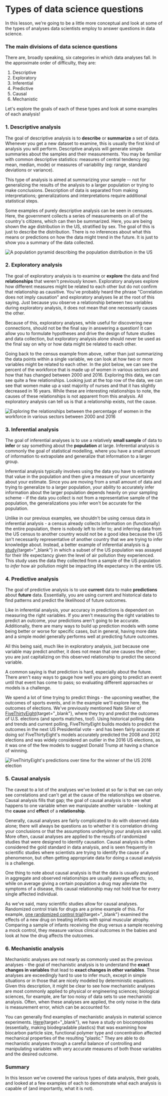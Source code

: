 # Types of data science questions 

In this lesson, we're going to be a little more conceptual and look at some of the types of analyses data scientists employ to answer questions in data science. 

### The main divisions of data science questions 

There are, broadly speaking, six categories in which data analyses fall. In the approximate order of difficulty, they are: 

1. Descriptive  
2. Exploratory  
3. Inferential  
4. Predictive  
5. Causal  
6. Mechanistic 

Let's explore the goals of each of these types and look at some examples of each analysis! 

### 1. Descriptive analysis 

The goal of descriptive analysis is to **describe** or **summarize** a set of data. Whenever you get a new dataset to examine, this is usually the first kind of analysis you will perform. Descriptive analysis will generate simple summaries about the samples and their measurements. You may be familiar with common descriptive statistics: measures of central tendency (eg: mean, median, mode) or measures of variability (eg: range, standard deviations or variance). 

This type of analysis is aimed at summarizing your sample -- not for generalizing the results of the analysis to a larger population or trying to make conclusions. Description of data is separated from making interpretations; generalizations and interpretations require additional statistical steps. 

Some examples of purely descriptive analysis can be seen in censuses. Here, the government collects a series of measurements on all of the country's citizens, which can then be summarized. Here, you are being shown the age distribution in the US, stratified by sex. The goal of this is just to describe the distribution. There is no inferences about what this means or predictions on how the data might trend in the future. It is just to show you a summary of the data collected. 

![**A population pyramid describing the population distribution in the US** ](resources/images/15_DST_Types_of_data_science_questions/15_DST_Types_of_data_science_questions-04.png)

### 2. Exploratory analysis 

The goal of exploratory analysis is to examine or **explore** the data and find **relationships** that weren't previously known. Exploratory analyses explore how different measures might be related to each other but do not confirm that relationship as causitive. You've probably heard the phrase "Correlation does not imply causation" and exploratory analyses lie at the root of this saying. Just because you observe a relationship between two variables during exploratory analysis, it does not mean that one necessarily causes the other.

Because of this, exploratory analyses, while useful for discovering new connections, should not be the final say in answering a question! It can allow you to formulate hypotheses and drive the design of future studies and data collection, but exploratory analysis alone should never be used as the final say on why or how data might be related to each other.

Going back to the census example from above, rather than just summarizing the data points within a single variable, we can look at how two or more variables might be related to each other. In the plot below, we can see the percent of the workforce that is made up of women in various sectors and how that has changed between 2000 and 2016. Exploring this data, we can see quite a few relationships. Looking just at the top row of the data, we can see that women make up a vast majority of nurses and that it has slightly decreased in 16 years. While these are interesting relationships to note, the causes of these relationships is not apparent from this analysis. All exploratory analysis can tell us is that a relationship exists, not the cause. 

![**Exploring the relationships between the percentage of women in the workforce in various sectors between 2000 and 2016** ](resources/images/15_DST_Types_of_data_science_questions/15_DST_Types_of_data_science_questions-06.png)

### 3. Inferential analysis 

The goal of inferential analyses is to use a relatively **small sample** of data to **infer** or say something about the **population** at large. Inferential analysis is commonly the goal of statistical modelling, where you have a small amount of information to extrapolate and generalize that information to a larger group. 

Inferential analysis typically involves using the data you have to estimate that value in the population and then give a measure of your uncertainty about your estimate. Since you are moving from a small amount of data and trying to generalize to a larger population, your ability to accurately infer information about the larger population depends heavily on your sampling scheme - if the data you collect is not from a representative sample of the population, the generalizations you infer won't be accurate for the population. 

Unlike in our previous examples, we shouldn't be using census data in inferential analysis - a census already collects information on (functionally) the entire population, there is nobody left to infer to; and inferring data from the US census to another country would not be a good idea because the US isn't necessarily representative of another country that we are trying to infer knowledge about. Instead, a better example of inferential analysis is [a study](https://www.ncbi.nlm.nih.gov/pmc/articles/PMC3521092/){target="_blank"} in which a subset of the US population was assayed for their life expectancy given the level of air pollution they experienced. This study uses the data they collected from a sample of the US population to *infer* how air pollution might be impacting life expectancy in the entire US. 

### 4. Predictive analysis 

The goal of predictive analysis is to use **current** data to make **predictions** about **future** data. Essentially, you are using current and historical data to find patterns and predict the likelihood of future outcomes. 

Like in inferential analysis, your accuracy in predictions is dependent on measuring the right variables. If you aren't measuring the right variables to predict an outcome, your predictions aren't going to be accurate. Additionally, there are many ways to build up prediction models with some being better or worse for specific cases, but in general, having more data and a simple model generally performs well at predicting future outcomes. 

All this being said, much like in exploratory analysis, just because one variable may predict another, it does not mean that one causes the other; you are just capitalizing on this observed relationship to predict the second variable. 
 
A common saying is that prediction is hard, especially about the future. There aren't easy ways to gauge how well you are going to predict an event until that event has come to pass; so evaluating different approaches or models is a challenge. 

We spend a lot of time trying to predict things - the upcoming weather, the outcomes of sports events, and in the example we'll explore here, the outcomes of elections. We've previously mentioned Nate Silver of [FiveThirtyEight](http://fivethirtyeight.com/){target="_blank"}, where they try and predict the outcomes of U.S. elections (and sports matches, too!). Using historical polling data and trends and current polling, FiveThirtyEight builds models to predict the outcomes in the next US Presidential vote - and has been fairly accurate at doing so! FiveThirtyEight's models accurately predicted the 2008 and 2012 elections and was widely considered an outlier in the 2016 US elections, as it was one of the few models to suggest Donald Trump at having a chance of winning. 

![**FiveThirtyEight's predictions over time for the winner of the US 2016 election** ](resources/images/15_DST_Types_of_data_science_questions/15_DST_Types_of_data_science_questions-10.png)

### 5. Causal analysis 

The caveat to a lot of the analyses we've looked at so far is that we can only see correlations and can't get at the cause of the relationships we observe. Causal analysis fills that gap; the goal of causal analysis is to see what happens to one variable when we manipulate another variable - looking at the **cause** and **effect** of a **relationship**. 

Generally, causal analyses are fairly complicated to do with observed data alone; there will always be questions as to whether it is correlation driving your conclusions or that the assumptions underlying your analysis are valid. More often, causal analyses are applied to the results of randomized studies that were designed to identify causation. Causal analysis is often considered the gold standard in data analysis, and is seen frequently in scientific studies where scientists are trying to identify the cause of a phenomenon, but often getting appropriate data for doing a causal analysis is a challenge. 

One thing to note about causal analysis is that the data is usually analysed in aggregate and observed relationships are usually average effects; so, while on average giving a certain population a drug may alleviate the symptoms of a disease, this causal relationship may not hold true for every single affected individual. 

As we've said, many scientific studies allow for causal analyses. Randomized control trials for drugs are a prime example of this. For example, [one randomized control trial](http://www.nejm.org/doi/full/10.1056/NEJMoa1702752){target="_blank"} examined the effects of a new drug on treating infants with spinal muscular atrophy. Comparing a sample of infants receiving the drug versus a sample receiving a mock control, they measure various clinical outcomes in the babies and look at how the drug affects the outcomes. 

### 6. Mechanistic analysis 

Mechanistic analyses are not nearly as commonly used as the previous analyses - the goal of mechanistic analysis is to understand the **exact changes in variables** that lead to **exact changes in other variables**. These analyses are exceedingly hard to use to infer much, except in simple situations or in those that are nicely modeled by deterministic equations. Given this description, it might be clear to see how mechanistic analyses are most commonly applied to physical or engineering sciences; biological sciences, for example, are far too noisy of data sets to use mechanistic analysis. Often, when these analyses are applied, the only noise in the data is measurement error, which can be accounted for. 

You can generally find examples of mechanistic analysis in material science experiments. [Here](https://www.sciencedirect.com/science/article/pii/S0142941817303422){target="_blank"}, we have a study on biocomposites (essentially, making biodegradable plastics) that was examining how biocarbon particle size, functional polymer type and concentration affected mechanical properties of the resulting "plastic." They are able to do mechanistic analyses through a careful balance of controlling and manipulating variables with very accurate measures of both those variables and the desired outcome. 

### Summary

In this lesson we've covered the various types of data analysis, their goals, and looked at a few examples of each to demonstrate what each analysis is capable of (and importantly, what it is not).